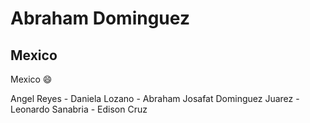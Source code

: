 #  **Abraham Dominguez**

##  Mexico 

Mexico :smile:

Angel Reyes - Daniela Lozano - Abraham Josafat Dominguez Juarez - Leonardo Sanabria - Edison Cruz

